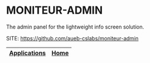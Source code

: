 # MONITEUR-ADMIN

 The admin panel for the lightweight info screen solution.

 SITE: https://github.com/aueb-cslabs/moniteur-admin
 
 | [Applications](https://portable-linux-apps.github.io/apps.html) | [Home](https://portable-linux-apps.github.io)
 | --- | --- |
